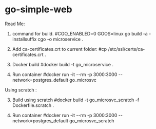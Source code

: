 # go-simple-web

Read Me:
1) command for build.
#CGO_ENABLED=0 GOOS=linux go build -a -installsuffix cgo -o microservice .

2) Add ca-certificates.crt to current folder: 
#cp /etc/ssl/certs/ca-certificates.crt .

3) Docker build
#docker build -t go_microservice .

4) Run container
#docker run -it --rm -p 3000:3000 --network=postgres_default go_microsvc

Using scratch :

3) Build using scratch
#docker build -t go_microsvc_scratch -f Dockerfile.scratch .

4) Run container
#docker run -it --rm -p 3000:3000 --network=postgres_default go_microsvc_scratch
